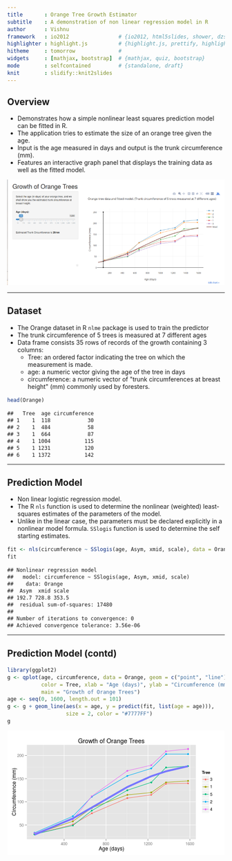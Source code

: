 ```yaml
---
title       : Orange Tree Growth Estimator
subtitle    : A demonstration of non linear regression model in R 
author      : Vishnu
framework   : io2012                # {io2012, html5slides, shower, dzslides, ...}
highlighter : highlight.js          # {highlight.js, prettify, highlight}
hitheme     : tomorrow              # 
widgets     : [mathjax, bootstrap]  # {mathjax, quiz, bootstrap}
mode        : selfcontained         # {standalone, draft}
knit        : slidify::knit2slides
---
```



## Overview

- Demonstrates how a simple nonlinear least squares prediction model can be fitted
in R.
- The application tries to estimate the size of an orange tree given the age.
- Input is the age measured in days and output is the trunk circumference (mm).
- Features an interactive graph panel that displays the training data as well as the fitted model.

<img src="assets/img/app-screenshot.png" />

---

## Dataset

- The Orange dataset in R `nlme` package is used to train the predictor
- The trunk circumference of 5 trees is measured at 7 different  ages
- Data frame consists 35 rows of records of the growth containing 3 columns:
    * Tree: an ordered factor indicating the tree on which the measurement is made.
    * age: a numeric vector giving the age of the tree in days
    * circumference: a numeric vector of "trunk circumferences at breast height" (mm) commonly used by foresters.



```r
head(Orange)
```

```
##   Tree  age circumference
## 1    1  118            30
## 2    1  484            58
## 3    1  664            87
## 4    1 1004           115
## 5    1 1231           120
## 6    1 1372           142
```

---

## Prediction Model

- Non linear logistic regression model.
- The R `nls` function is used to determine the nonlinear (weighted) least-squares estimates of the parameters of the model.
- Unlike in the linear case, the parameters must be declared explicitly in a nonlinear model formula. `SSlogis` function is used to determine the self starting estimates.


```r
fit <- nls(circumference ~ SSlogis(age, Asym, xmid, scale), data = Orange)
fit
```

```
## Nonlinear regression model
##   model: circumference ~ SSlogis(age, Asym, xmid, scale)
##    data: Orange
##  Asym  xmid scale 
## 192.7 728.8 353.5 
##  residual sum-of-squares: 17480
## 
## Number of iterations to convergence: 0 
## Achieved convergence tolerance: 3.56e-06
```

---

## Prediction Model (contd)


```r
library(ggplot2)
g <- qplot(age, circumference, data = Orange, geom = c("point", "line"), 
           color = Tree, xlab = "Age (days)", ylab = "Circumference (mm)",
           main = "Growth of Orange Trees")
age <- seq(0, 1600, length.out = 101)
g <- g + geom_line(aes(x = age, y = predict(fit, list(age = age))), 
                   size = 2, color = "#7777FF")
g
```

![plot of chunk simpleplot](assets/fig/simpleplot-1.png) 

